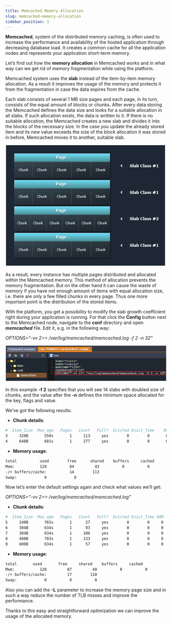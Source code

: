```yaml
---
title: Memcached Memory Allocation
slug: memcached-memory-allocation
sidebar_position: 3
---
```


**Memcached**, system of the distributed memory caching, is often used to increase the performance and availability of the hosted application through decreasing database load. It creates a common cache for all the application nodes and represents your application short-term memory.

Let’s find out how the **memory allocation** in Memcached works and in what way can we get rid of memory fragmentation while using the platform.

Memcached system uses the **slab** instead of the item-by-item memory allocation. As a result it improves the usage of the memory and protects it from the fragmentation in case the data expires from the cache.

Each slab consists of several 1 MB size pages and each page, in its turn, consists of the equal amount of blocks or chunks. After every data storing the Memcached defines the data size and looks for a suitable allocation in all slabs. If such allocation exists, the data is written to it. If there is no suitable allocation, the Memcached creates a new slab and divides it into the blocks of the necessary size. In the case you update the already stored item and its new value exceeds the size of the block allocation it was stored in before, Memcached moves it to another, suitable slab.

<div style={{
    display:'flex',
    justifyContent: 'center',
    margin: '0 0 1rem 0'
}}>

![Locale Dropdown](./img/MemcachedMemoryAllocation/1.png)

</div>

As a result, every instance has multiple pages distributed and allocated within the Memcached memory. This method of allocation prevents the memory fragmentation. But on the other hand it can cause the waste of memory if you have not enough amount of items with equal allocation size, i.e. there are only a few filled chunks in every page. Thus one more important point is the distribution of the stored items.

With the platform, you get a possibility to modify the slab growth coefficient right during your application is running. For that click the **Config** button next to the Memcached node, navigate to the **conf** directory and open ***memcached*** file. Edit it, e.g. in the following way:

*OPTIONS="-vv 2>> /var/log/memcached/memcached.log -f 2 -n 32"*

<div style={{
    display:'flex',
    justifyContent: 'center',
    margin: '0 0 1rem 0'
}}>

![Locale Dropdown](./img/MemcachedMemoryAllocation/memcached-config.png)

</div>

In this example **-f 2** specifies that you will see 14 slabs with doubled size of chunks, and the value after the **-n** defines the minimum space allocated for the key, flags and value.

We’ve got the following results:

- **Chunk details**:

```bash
#  Item_Size  Max_age   Pages   Count   Full?  Evicted Evict_Time    OOM
3     320B       550s       1     113     yes        0        0       0
4     640B       681s       1     277     yes        0        0       0
```

- **Memory usage**:

```bash
total          used        free      shared    buffers     cached
Mem:           128          84         43          0          0         70
-/+ buffers/cache:          14        113
Swap:            0            0
```

Now let’s enter the default settings again and check what values we’ll get:

*OPTIONS="-vv 2>> /var/log/memcached/memcached.log"*

- **Chunk details**:

```bash
#  Item_Size  Max_age   Pages   Count   Full?  Evicted Evict_Time OOM
5     240B       765s       1      27     yes        0        0     0
6     304B       634s       1      93     yes        0        0     0
7     384B       634s       1     106     yes        0        0     0
8     480B       703s       1     133     yes        0        0     0
9     600B       634s       1      57     yes        0        0     0
```

- **Memory usage**:
```bash
total       used       free     shared    buffers     cached
Mem:           128         87         40          0          0         70
-/+ buffers/cache:         17        110
Swap:            0          0          0
```

Also you can add the **-L** parameter to increase the memory page size and in such a way reduce the number of TLB misses and improve the performance.

Thanks to this easy and straightforward optimization we can improve the usage of the allocated memory.